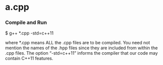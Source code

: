 # a.cpp
### Compile and Run
$ g++ *.cpp -std=c++11

where *.cpp means ALL the .cpp files are to be compiled. You need not mention the names of the .hpp files since they are included from within the .cpp files. The option “-std=c++11” informs the compiler that our code may contain C++11 features.

